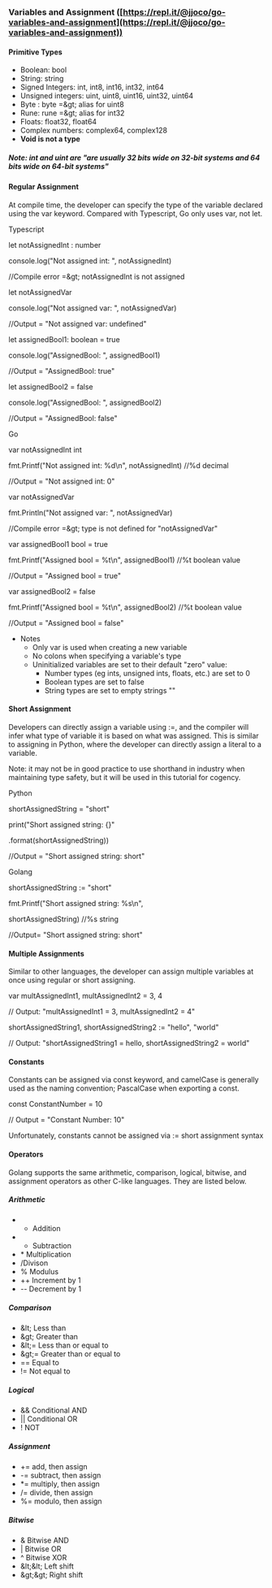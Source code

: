 ### Variables and Assignment ([https://repl.it/@jjoco/go-variables-and-assignment](https://repl.it/@jjoco/go-variables-and-assignment))

#### Primitive Types

- Boolean: bool
- String: string
- Signed Integers: int, int8, int16, int32, int64
- Unsigned integers: uint, uint8, uint16, uint32, uint64
- Byte : byte =\&gt; alias for uint8
- Rune: rune =\&gt; alias for int32
- Floats: float32, float64
- Complex numbers: complex64, complex128
- **Void is not a type**

##### Note: int and uint are &quot;are usually 32 bits wide on 32-bit systems and 64 bits wide on 64-bit systems&quot;

#### Regular Assignment

At compile time, the developer can specify the type of the variable declared using the var keyword. Compared with Typescript, Go only uses var, not let.

Typescript

let notAssignedInt : number

console.log(&quot;Not assigned int: &quot;, notAssignedInt)

//Compile error =\&gt; notAssignedInt is not assigned

let notAssignedVar

console.log(&quot;Not assigned var: &quot;, notAssignedVar)

//Output = &quot;Not assigned var: undefined&quot;

let assignedBool1: boolean = true

console.log(&quot;AssignedBool: &quot;, assignedBool1)

//Output = &quot;AssignedBool: true&quot;

let assignedBool2 = false

console.log(&quot;AssignedBool: &quot;, assignedBool2)

//Output = &quot;AssignedBool: false&quot;

Go

var notAssignedInt int

fmt.Printf(&quot;Not assigned int: %d\n&quot;, notAssignedInt) //%d decimal

//Output = &quot;Not assigned int: 0&quot;

var notAssignedVar

fmt.Println(&quot;Not assigned var: &quot;, notAssignedVar)

//Compile error =\&gt; type is not defined for &quot;notAssignedVar&quot;

var assignedBool1 bool = true

fmt.Printf(&quot;Assigned bool = %t\n&quot;, assignedBool1) //%t boolean value

//Output = &quot;Assigned bool = true&quot;

var assignedBool2 = false

fmt.Printf(&quot;Assigned bool = %t\n&quot;, assignedBool2) //%t boolean value

//Output = &quot;Assigned bool = false&quot;

- Notes
  - Only var is used when creating a new variable
  - No colons when specifying a variable&#39;s type
  - Uninitialized variables are set to their default &quot;zero&quot; value:
    - Number types (eg ints, unsigned ints, floats, etc.) are set to 0
    - Boolean types are set to false
    - String types are set to empty strings &quot;&quot;

#### Short Assignment

Developers can directly assign a variable using :=, and the compiler will infer what type of variable it is based on what was assigned. This is similar to assigning in Python, where the developer can directly assign a literal to a variable.

Note: it may not be in good practice to use shorthand in industry when maintaining type safety, but it will be used in this tutorial for cogency.

Python

shortAssignedString = &quot;short&quot;

print(&quot;Short assigned string: {}&quot;

.format(shortAssignedString))

//Output = &quot;Short assigned string: short&quot;

Golang

shortAssignedString := &quot;short&quot;

fmt.Printf(&quot;Short assigned string: %s\n&quot;,

shortAssignedString) //%s string

//Output= &quot;Short assigned string: short&quot;

#### Multiple Assignments

Similar to other languages, the developer can assign multiple variables at once using regular or short assigning.

var multAssignedInt1, multAssignedInt2 = 3, 4

// Output: &quot;multAssignedInt1 = 3, multAssignedInt2 = 4&quot;

shortAssignedString1, shortAssignedString2 := &quot;hello&quot;, &quot;world&quot;

// Output: &quot;shortAssignedString1 = hello, shortAssignedString2 = world&quot;

#### Constants

Constants can be assigned via const keyword, and camelCase is generally used as the naming convention; PascalCase when exporting a const.

const ConstantNumber = 10

// Output = &quot;Constant Number: 10&quot;

Unfortunately, constants cannot be assigned via := short assignment syntax

#### Operators

Golang supports the same arithmetic, comparison, logical, bitwise, and assignment operators as other C-like languages. They are listed below.

##### Arithmetic

- + Addition
- - Subtraction
- \* Multiplication
- /Divison
- % Modulus
- ++ Increment by 1
- -- Decrement by 1

##### Comparison

- \&lt; Less than
- \&gt; Greater than
- \&lt;= Less than or equal to
- \&gt;= Greater than or equal to
- == Equal to
- != Not equal to

##### Logical

- &amp;&amp; Conditional AND
- || Conditional OR
- ! NOT

##### Assignment

- += add, then assign
- -= subtract, then assign
- \*= multiply, then assign
- /= divide, then assign
- %= modulo, then assign

##### Bitwise

- &amp; Bitwise AND
- | Bitwise OR
- ^ Bitwise XOR
- \&lt;\&lt; Left shift
- \&gt;\&gt; Right shift